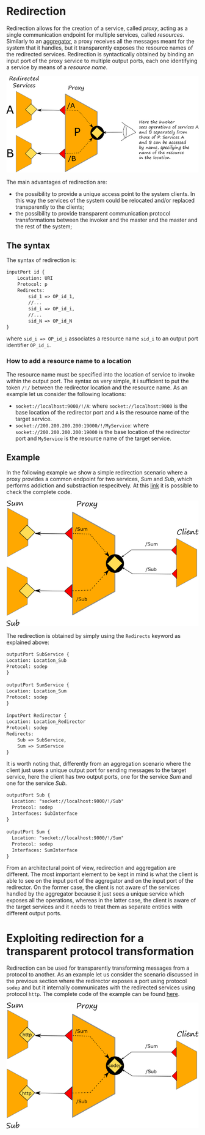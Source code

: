 # Redirection

Redirection allows for the creation of a service, called _proxy_, acting as a single communication endpoint for multiple services, called _resources_. Similarly to an [aggregator](aggregation.md), a proxy receives all the messages meant for the system that it handles, but it transparently exposes the resource names of the redirected services. Redirection is syntactically obtained by binding an input port of the proxy service to multiple output ports, each one identifying a service by means of a _resource name_.

![](../.gitbook/assets/redirection.png)

The main advantages of redirection are:

* the possibility to provide a unique access point to the system clients. In this way the services of the system could be relocated and/or replaced transparently to the clients;
* the possibility to provide transparent communication protocol transformations between the invoker and the master and the master and the rest of the system;

## The syntax

The syntax of redirection is:

```text
inputPort id {
    Location: URI
    Protocol: p
    Redirects:
        sid_1 => OP_id_1,
        //...
        sid_i => OP_id_i,
        //...
        sid_N => OP_id_N
}
```

where `sid_i => OP_id_i` associates a resource name `sid_i` to an output port identifier `OP_id_i`.

### How to add a resource name to a location

The resource name must be specified into the location of service to invoke within the output port. The syntax os very simple, it i sufficient to put the token `/!/` between the redirector location and the resource name. As an example let us consider the following locations:

* `socket://localhost:9000/!/A`: where `socket://localhost:9000` is the base location of the redirector port and `A` is the resource name of the target service.
* `socket://200.200.200.200:19000/!/MyService`: where `socket://200.200.200.200:19000` is the base location of the redirector port and `MyService` is the resource name of the target service.

## Example

In the following example we show a simple redirection scenario where a proxy provides a common endpoint for two services, _Sum_ and _Sub_, which performs addiction and substraction respecitvely. At this [link](https://github.com/jolie/examples/tree/master/04_architectural_composition/07_redirection/01_static_redirection) it is possible to check the complete code.

![](../.gitbook/assets/redirection_example.png)

The redirection is obtained by simply using the `Redirects` keyword as explained above:

```text
outputPort SubService {
Location: Location_Sub
Protocol: sodep
}

outputPort SumService {
Location: Location_Sum
Protocol: sodep
}

inputPort Redirector {
Location: Location_Redirector
Protocol: sodep
Redirects:
    Sub => SubService,
    Sum => SumService
}
```

It is worth noting that, differently from an aggregation scenario where the client just uses a unique output port for sending messages to the target service, here the client has two output ports, one for the service _Sum_ and one for the service _Sub_.

```text
outputPort Sub {
  Location: "socket://localhost:9000/!/Sub"
  Protocol: sodep
  Interfaces: SubInterface
}

outputPort Sum {
  Location: "socket://localhost:9000/!/Sum"
  Protocol: sodep
  Interfaces: SumInterface
}
```

From an architectural point of view, redirection and aggregation are different. The most important element to be kept in mind is what the client is able to see on the input port of the aggregator and on the input port of the redirector. On the former case, the client is not aware of the services handled by the aggregator because it just sees a unique service which exposes all the operations, whereas in the latter case, the client is aware of the target services and it needs to treat them as separate entities with different output ports.

# Exploiting redirection for a transparent protocol transformation
Redirection can be used for transparently transforming messages from a protocol to another. As an example let us consider the scenario discussed in the previous section where the redirector exposes a port using protocol `sodep` and but it internally communicates with the redirected services using protocol `http`. The complete code of the example can be found [here](https://github.com/jolie/examples/tree/master/04_architectural_composition/07_redirection/02_redirection_change_protocol).

![](../.gitbook/assets/redirection_example_protocol_sodep.png)




